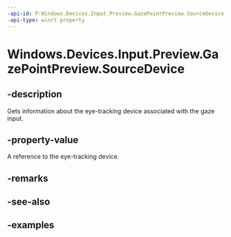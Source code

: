 ```yaml
---
-api-id: P:Windows.Devices.Input.Preview.GazePointPreview.SourceDevice
-api-type: winrt property
---
```


<!-- Property syntax.
public GazeDevicePreview SourceDevice { get; }
-->

# Windows.Devices.Input.Preview.GazePointPreview.SourceDevice

## -description

Gets information about the eye-tracking device associated with the gaze input.

## -property-value

A reference to the eye-tracking device.

## -remarks

## -see-also

## -examples